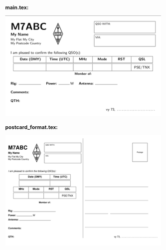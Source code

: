 ### main.tex: 

<img src="./main.png" width="500">

### postcard_format.tex: 

<img src="./postcard_format.png" width="500">